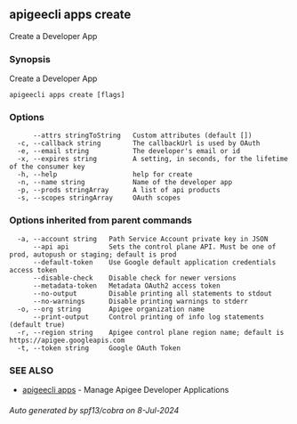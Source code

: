 ## apigeecli apps create

Create a Developer App

### Synopsis

Create a Developer App

```
apigeecli apps create [flags]
```

### Options

```
      --attrs stringToString   Custom attributes (default [])
  -c, --callback string        The callbackUrl is used by OAuth
  -e, --email string           The developer's email or id
  -x, --expires string         A setting, in seconds, for the lifetime of the consumer key
  -h, --help                   help for create
  -n, --name string            Name of the developer app
  -p, --prods stringArray      A list of api products
  -s, --scopes stringArray     OAuth scopes
```

### Options inherited from parent commands

```
  -a, --account string   Path Service Account private key in JSON
      --api api          Sets the control plane API. Must be one of prod, autopush or staging; default is prod
      --default-token    Use Google default application credentials access token
      --disable-check    Disable check for newer versions
      --metadata-token   Metadata OAuth2 access token
      --no-output        Disable printing all statements to stdout
      --no-warnings      Disable printing warnings to stderr
  -o, --org string       Apigee organization name
      --print-output     Control printing of info log statements (default true)
  -r, --region string    Apigee control plane region name; default is https://apigee.googleapis.com
  -t, --token string     Google OAuth Token
```

### SEE ALSO

* [apigeecli apps](apigeecli_apps.md)	 - Manage Apigee Developer Applications

###### Auto generated by spf13/cobra on 8-Jul-2024
